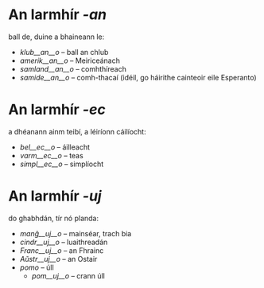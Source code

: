 # An Iarmhír *-an*

ball de, duine a bhaineann le:  

- *klub__an__o*    – ball an chlub 
- *amerik__an__o*  – Meiriceánach 
- *samland__an__o* – comhthíreach 
- *samide__an__o*  – comh-thacaí (idéil, go háirithe cainteoir eile Esperanto)
 

# An Iarmhír *-ec*

a dhéanann ainm teibí, a léiríonn cáilíocht:  

- *bel__ec__o*   – áilleacht 
- *varm__ec__o*  – teas 
- *simpl__ec__o* – simplíocht
 

# An Iarmhír *-uj*

do ghabhdán, tír nó planda: 

- *manĝ__uj__o*  – mainséar, trach bia 
- *cindr__uj__o* – luaithreadán 
- *Franc__uj__o* – an Fhrainc
- *Aŭstr__uj__o* – an Ostair 
- *pomo*   – úll
	- *pom__uj__o*   – crann úll 
